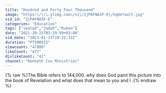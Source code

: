 ```yaml
---
title: "Hundred and Forty Four Thousand"
image: "https:\/\/i.ytimg.com\/vi\/2jPAFNA3F-E\/hqdefault.jpg"
vid_id: "2jPAFNA3F-E"
categories: "Education"
tags: ["sealed","Judah","Ruben"]
date: "2021-10-25T03:29:59+03:00"
vid_date: "2013-01-23T19:22:32Z"
duration: "PT59M31S"
viewcount: "47909"
likeCount: "477"
dislikeCount: "41"
channel: "Kenneth Cox Ministries"
---
```

{% raw %}The Bible refers to 144,000. why does God paint this picture into the book of Revelation and what does that mean to you and I .{% endraw %}
